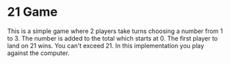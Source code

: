 # 21 Game
This is a simple game where 2 players take turns choosing a number from 1 to 3. The number 
is added to the total which starts at 0. The first player to land on 21 wins. You can't exceed 21.
In this implementation you play against the computer.
